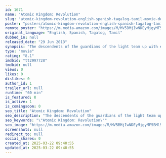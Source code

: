 ```yaml
---
id: 1671
name: "Atomic Kingdom: Revolution"
slug: "atomic-kingdom-revolution-english-spanish-tagalog-tamil-movie-download"
poster: "posters/atomic-kingdom-revolution-english-spanish-tagalog-tamil-2013.jpg"
remote_poster: "https://m.media-amazon.com/images/M/MV5BMjIwNDEyMjgyMF5BMl5BanBnXkFtZTgwMzczNDE0MDE@._V1_SX300.jpg"
original_language: "English, Spanish, Tagalog, Tamil"
dubbed_in: null
released_date: "29 Jun 2013"
synopsis: "The descendents of the guardians of the light team up with enigmatic prophet Isiah Cloud to stop the evil demon Lord Velid from unleashing Hell on Earth."
type: "movie"
rating: "8.1"
imdbid: "tt2997728"
tmdbid: null
views: 0
likes: 0
dislikes: 0
author_id: 1
trailer_url: null
runtime: "60 min"
is_featured: 0
is_active: 1
is_comingsoon: 0
seo_title: "Atomic Kingdom: Revolution"
seo_description: "The descendents of the guardians of the light team up with enigmatic prophet Isiah Cloud to stop the evil demon Lord Velid from unleashing Hell on Earth."
seo_keywords: "\"Atomic Kingdom: Revolution\""
seo_image: "https://m.media-amazon.com/images/M/MV5BMjIwNDEyMjgyMF5BMl5BanBnXkFtZTgwMzczNDE0MDE@._V1_SX300.jpg"
screenshots: null
redirect_to: null
social_shares: 0
created_at: 2025-03-22 09:40:55
updated_at: 2025-03-22 09:40:55
---
```


